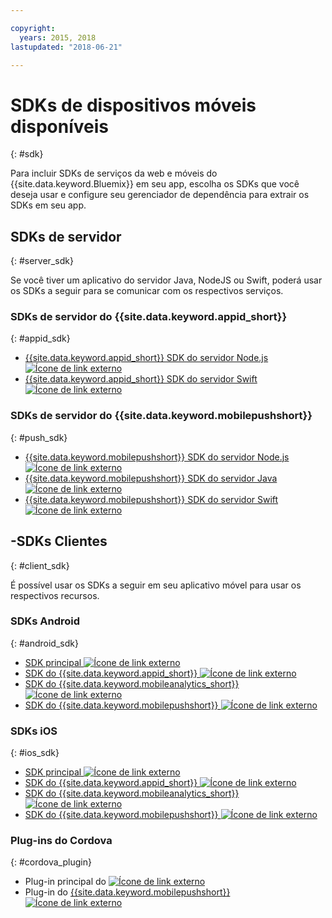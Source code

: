 ```yaml
---

copyright:
  years: 2015, 2018
lastupdated: "2018-06-21"

---
```

# SDKs de dispositivos móveis disponíveis
{: #sdk}

Para incluir SDKs de serviços da web e móveis do {{site.data.keyword.Bluemix}} em seu app, escolha os SDKs que você deseja usar e configure seu gerenciador de dependência para extrair os SDKs em seu app.


## SDKs de servidor
{: #server_sdk}

Se você tiver um aplicativo do servidor Java, NodeJS ou Swift, poderá usar os SDKs a seguir para se comunicar com os respectivos serviços.


### SDKs de servidor do {{site.data.keyword.appid_short}}
{: #appid_sdk}

- [{{site.data.keyword.appid_short}} SDK do servidor Node.js ![Ícone de link externo](../../icons/launch-glyph.svg "Ícone de link externo")](https://github.com/ibm-cloud-security/appid-serversdk-nodejs)
- [{{site.data.keyword.appid_short}} SDK do servidor Swift ![Ícone de link externo](../../icons/launch-glyph.svg "Ícone de link externo")](https://github.com/ibm-cloud-security/appid-serversdk-swift)

### SDKs de servidor do {{site.data.keyword.mobilepushshort}}
{: #push_sdk}

- [{{site.data.keyword.mobilepushshort}} SDK do servidor Node.js ![Ícone de link externo](../../icons/launch-glyph.svg "Ícone de link externo")](https://github.com/ibm-bluemix-mobile-services/bms-pushnotifications-serversdk-nodejs)
- [{{site.data.keyword.mobilepushshort}} SDK do servidor Java ![Ícone de link externo](../../icons/launch-glyph.svg "Ícone de link externo")](https://github.com/ibm-bluemix-mobile-services/bms-pushnotifications-serversdk-java)
- [{{site.data.keyword.mobilepushshort}} SDK do servidor Swift ![Ícone de link externo](../../icons/launch-glyph.svg "Ícone de link externo")](https://github.com/ibm-bluemix-mobile-services/bms-pushnotifications-serversdk-swift)


## -SDKs Clientes
{: #client_sdk}

É possível usar os SDKs a seguir em seu aplicativo móvel para usar os respectivos recursos.


### SDKs Android
{: #android_sdk}

- [SDK principal ![Ícone de link externo](../../icons/launch-glyph.svg "Ícone de link externo")](https://github.com/ibm-bluemix-mobile-services/bms-clientsdk-android-core)
- [SDK do {{site.data.keyword.appid_short}} ![Ícone de link externo](../../icons/launch-glyph.svg "Ícone de link externo")](https://github.com/ibm-cloud-security/appid-clientsdk-android)
- [SDK do {{site.data.keyword.mobileanalytics_short}} ![Ícone de link externo](../../icons/launch-glyph.svg "Ícone de link externo")](https://github.com/ibm-bluemix-mobile-services/bms-clientsdk-android-analytics)
- [SDK do {{site.data.keyword.mobilepushshort}} ![Ícone de link externo](../../icons/launch-glyph.svg "Ícone de link externo")](https://github.com/ibm-bluemix-mobile-services/bms-clientsdk-android-push)


### SDKs iOS
{: #ios_sdk}

- [SDK principal ![Ícone de link externo](../../icons/launch-glyph.svg "Ícone de link externo")](https://github.com/ibm-bluemix-mobile-services/bms-clientsdk-swift-core)
- [SDK do {{site.data.keyword.appid_short}} ![Ícone de link externo](../../icons/launch-glyph.svg "Ícone de link externo")](https://github.com/ibm-cloud-security/appid-clientsdk-swift)
- [SDK do {{site.data.keyword.mobileanalytics_short}} ![Ícone de link externo](../../icons/launch-glyph.svg "Ícone de link externo")](https://github.com/ibm-bluemix-mobile-services/bms-clientsdk-swift-analytics)
- [SDK do {{site.data.keyword.mobilepushshort}} ![Ícone de link externo](../../icons/launch-glyph.svg "Ícone de link externo")](https://github.com/ibm-bluemix-mobile-services/bms-clientsdk-swift-push)


### Plug-ins do Cordova
{: #cordova_plugin}

- Plug-in principal do [
![Ícone de link externo](../../icons/launch-glyph.svg "Ícone de link externo")](https://github.com/ibm-bluemix-mobile-services/bms-clientsdk-cordova-plugin-core)
- Plug-in do [{{site.data.keyword.mobilepushshort}} ![Ícone de link externo](../../icons/launch-glyph.svg "Ícone de link externo")](https://github.com/ibm-bluemix-mobile-services/bms-clientsdk-cordova-plugin-push)
